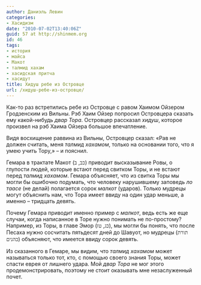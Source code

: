 ```yaml
---
author: Даниэль Левин
categories:
- Хасидизм
date: "2010-07-02T13:40:06Z"
guid: 57 at http://shinmem.org
id: 46
tags:
- история
- майса
- Макот
- талмид хахам
- хасидская притча
- хасидут
title: Хидуш ребе из Островце
url: /хидуш-ребе-из-островце/
---
```

<!--more-->

Как-то раз встретились ребе из Островце с равом Хаимом Ойзером Гродзенским из Вильны. Рэб Хаим Ойзер попросил Островцера сказать ему какой-нибудь _двар Тора_. Островцер рассказал _хидуш_, которое произвел на рэб Хаима Ойзера большое впечатление.

Видя восхищение раввина из Вильны, Островцер сказал: «Рав не должен считать, меня _талмид хахамом_, только на основании того, что я умею учить Тору,» &#8211; и пояснил.

Гемара в трактате Макот (<span style="FONT-FAMILY: Tahoma"><span lang="he-IL">כב</span></span>, <span style="FONT-FAMILY: Tahoma"><span lang="he-IL">ב</span></span>) приводит высказывание Ровы, о глупости людей, которые встают перед свитком Торы, и не встают перед _талмид хахамом_. Гемара объясняет, что из свитка Торы мы могли бы ошибочно подумать, что человеку нарушившему заповедь _ло таасе_ (не делай) полагается сорок _малкот_ (ударов). Только мудрецы могут объяснить нам, что Тора имеет ввиду на один удар меньше, а именно &#8211; тридцать девять.

Почему Гемара приводит именно пример с _малкот_, ведь есть же еще случаи, когда написанное в Торе нужно понимать не по-простому? Например, из Торы, в главе Эмор (<span style="FONT-FAMILY: Tahoma"><span lang="he-IL">כג</span></span>, <span style="FONT-FAMILY: Tahoma"><span lang="he-IL">טז</span></span>), мы могли бы понять, что после Песаха нужно сосчитать пятьдесят дней до Шавуот, но мудрецы (<span style="FONT-FAMILY: Tahoma"><span lang="he-IL">תורת כהנים</span></span>) объясняют, что имеется ввиду сорок девять.

Из сказанного в Гемаре, мы видим, что _талмид хахамом_ <span style="FONT-STYLE: normal">может называться</span> только тот, кто, с помощью своего знания Торы, может спасти еврея от лишнего удара. Мой _двар Тора_ не мог этого продемонстрировать, поэтому не стоит оказывать мне незаслуженный почет.